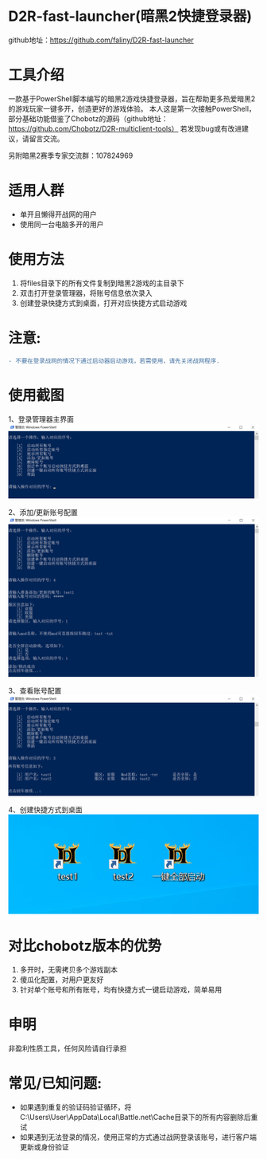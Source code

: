 # D2R-fast-launcher(暗黑2快捷登录器)
github地址：https://github.com/faliny/D2R-fast-launcher

# 工具介绍
一款基于PowerShell脚本编写的暗黑2游戏快捷登录器，旨在帮助更多热爱暗黑2的游戏玩家一键多开，创造更好的游戏体验。
本人这是第一次接触PowerShell，部分基础功能借鉴了Chobotz的源码（github地址：https://github.com/Chobotz/D2R-multiclient-tools）
若发现bug或有改进建议，请留言交流。

另附暗黑2赛季专家交流群：107824969

# 适用人群
* 单开且懒得开战网的用户
* 使用同一台电脑多开的用户

# 使用方法
1. 将files目录下的所有文件复制到暗黑2游戏的主目录下
2. 双击打开登录管理器，将账号信息依次录入
3. 创建登录快捷方式到桌面，打开对应快捷方式启动游戏

# 注意: 
```diff
- 不要在登录战网的情况下通过启动器启动游戏，若需使用，请先关闭战网程序.
```

# 使用截图
1、登录管理器主界面
![登录管理器主界面](screenshot/main.png)

2、添加/更新账号配置
![添加/更新账号配置](screenshot/edit.png)

3、查看账号配置
![查看账号配置](screenshot/overview.png)

4、创建快捷方式到桌面
![创建快捷方式到桌面](screenshot/link.png)

# 对比chobotz版本的优势
1. 多开时，无需拷贝多个游戏副本
2. 傻瓜化配置，对用户更友好
3. 针对单个账号和所有账号，均有快捷方式一键启动游戏，简单易用

# 申明
非盈利性质工具，任何风险请自行承担
  
# 常见/已知问题: 
* 如果遇到重复的验证码验证循环，将C:\Users\User\AppData\Local\Battle.net\Cache目录下的所有内容删除后重试
* 如果遇到无法登录的情况，使用正常的方式通过战网登录该账号，进行客户端更新或身份验证
